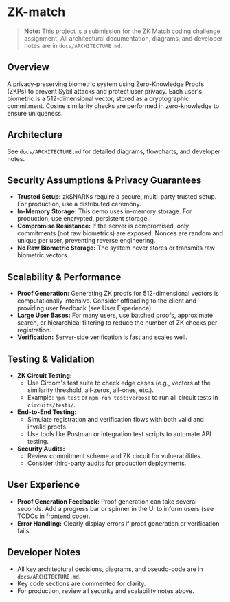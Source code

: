 # ZK-match

> **Note:** This project is a submission for the ZK Match coding challenge assignment. All architectural documentation, diagrams, and developer notes are in `docs/ARCHITECTURE.md`.

## Overview
A privacy-preserving biometric system using Zero-Knowledge Proofs (ZKPs) to prevent Sybil attacks and protect user privacy. Each user's biometric is a 512-dimensional vector, stored as a cryptographic commitment. Cosine similarity checks are performed in zero-knowledge to ensure uniqueness.

## Architecture
See `docs/ARCHITECTURE.md` for detailed diagrams, flowcharts, and developer notes.

## Security Assumptions & Privacy Guarantees
- **Trusted Setup:** zkSNARKs require a secure, multi-party trusted setup. For production, use a distributed ceremony.
- **In-Memory Storage:** This demo uses in-memory storage. For production, use encrypted, persistent storage.
- **Compromise Resistance:** If the server is compromised, only commitments (not raw biometrics) are exposed. Nonces are random and unique per user, preventing reverse engineering.
- **No Raw Biometric Storage:** The system never stores or transmits raw biometric vectors.

## Scalability & Performance
- **Proof Generation:** Generating ZK proofs for 512-dimensional vectors is computationally intensive. Consider offloading to the client and providing user feedback (see User Experience).
- **Large User Bases:** For many users, use batched proofs, approximate search, or hierarchical filtering to reduce the number of ZK checks per registration.
- **Verification:** Server-side verification is fast and scales well.

## Testing & Validation
- **ZK Circuit Testing:**
  - Use Circom's test suite to check edge cases (e.g., vectors at the similarity threshold, all-zeros, all-ones, etc.).
  - Example: `npm test` or `npm run test:verbose` to run all circuit tests in `circuits/tests/`.
- **End-to-End Testing:**
  - Simulate registration and verification flows with both valid and invalid proofs.
  - Use tools like Postman or integration test scripts to automate API testing.
- **Security Audits:**
  - Review commitment scheme and ZK circuit for vulnerabilities.
  - Consider third-party audits for production deployments.

## User Experience
- **Proof Generation Feedback:** Proof generation can take several seconds. Add a progress bar or spinner in the UI to inform users (see TODOs in frontend code).
- **Error Handling:** Clearly display errors if proof generation or verification fails.

## Developer Notes
- All key architectural decisions, diagrams, and pseudo-code are in `docs/ARCHITECTURE.md`.
- Key code sections are commented for clarity.
- For production, review all security and scalability notes above.
